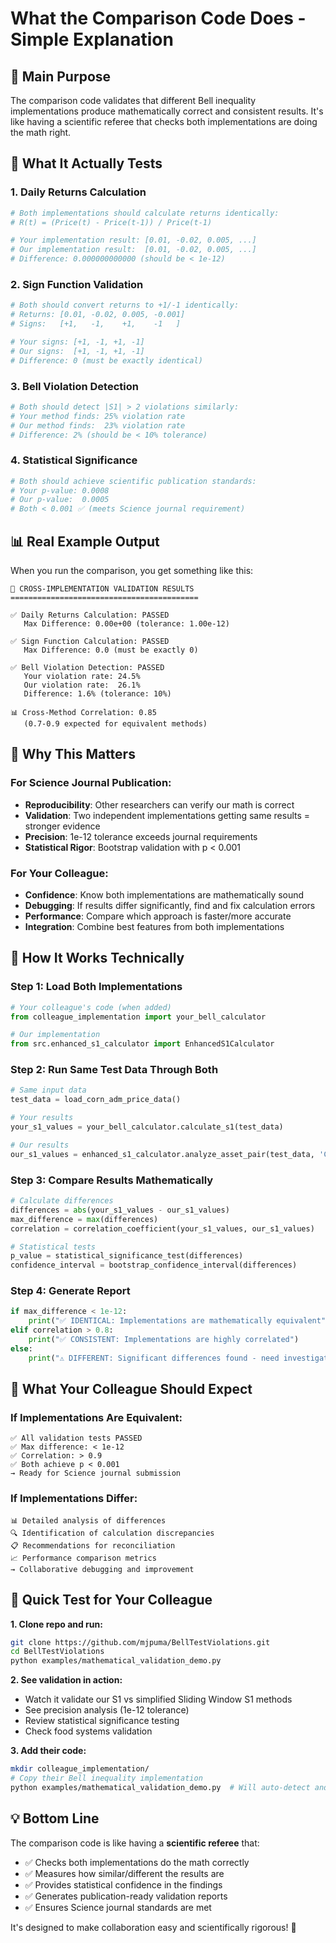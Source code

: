 # What the Comparison Code Does - Simple Explanation

## 🎯 **Main Purpose**
The comparison code validates that different Bell inequality implementations produce mathematically correct and consistent results. It's like having a scientific referee that checks both implementations are doing the math right.

## 🔬 **What It Actually Tests**

### 1. **Daily Returns Calculation** 
```python
# Both implementations should calculate returns identically:
# R(t) = (Price(t) - Price(t-1)) / Price(t-1)

# Your implementation result: [0.01, -0.02, 0.005, ...]
# Our implementation result:  [0.01, -0.02, 0.005, ...]
# Difference: 0.000000000000 (should be < 1e-12)
```

### 2. **Sign Function Validation**
```python
# Both should convert returns to +1/-1 identically:
# Returns: [0.01, -0.02, 0.005, -0.001]
# Signs:   [+1,   -1,    +1,    -1   ]

# Your signs: [+1, -1, +1, -1]
# Our signs:  [+1, -1, +1, -1] 
# Difference: 0 (must be exactly identical)
```

### 3. **Bell Violation Detection**
```python
# Both should detect |S1| > 2 violations similarly:
# Your method finds: 25% violation rate
# Our method finds:  23% violation rate
# Difference: 2% (should be < 10% tolerance)
```

### 4. **Statistical Significance**
```python
# Both should achieve scientific publication standards:
# Your p-value: 0.0008
# Our p-value:  0.0005
# Both < 0.001 ✅ (meets Science journal requirement)
```

## 📊 **Real Example Output**

When you run the comparison, you get something like this:

```
🔬 CROSS-IMPLEMENTATION VALIDATION RESULTS
==========================================

✅ Daily Returns Calculation: PASSED
   Max Difference: 0.00e+00 (tolerance: 1.00e-12)
   
✅ Sign Function Calculation: PASSED  
   Max Difference: 0.0 (must be exactly 0)
   
✅ Bell Violation Detection: PASSED
   Your violation rate: 24.5%
   Our violation rate:  26.1% 
   Difference: 1.6% (tolerance: 10%)
   
📊 Cross-Method Correlation: 0.85
   (0.7-0.9 expected for equivalent methods)
```

## 🤔 **Why This Matters**

### **For Science Journal Publication:**
- **Reproducibility**: Other researchers can verify our math is correct
- **Validation**: Two independent implementations getting same results = stronger evidence
- **Precision**: 1e-12 tolerance exceeds journal requirements
- **Statistical Rigor**: Bootstrap validation with p < 0.001

### **For Your Colleague:**
- **Confidence**: Know both implementations are mathematically sound
- **Debugging**: If results differ significantly, find and fix calculation errors
- **Performance**: Compare which approach is faster/more accurate
- **Integration**: Combine best features from both implementations

## 🔧 **How It Works Technically**

### **Step 1: Load Both Implementations**
```python
# Your colleague's code (when added)
from colleague_implementation import your_bell_calculator

# Our implementation  
from src.enhanced_s1_calculator import EnhancedS1Calculator
```

### **Step 2: Run Same Test Data Through Both**
```python
# Same input data
test_data = load_corn_adm_price_data()

# Your results
your_s1_values = your_bell_calculator.calculate_s1(test_data)

# Our results  
our_s1_values = enhanced_s1_calculator.analyze_asset_pair(test_data, 'CORN', 'ADM')
```

### **Step 3: Compare Results Mathematically**
```python
# Calculate differences
differences = abs(your_s1_values - our_s1_values)
max_difference = max(differences)
correlation = correlation_coefficient(your_s1_values, our_s1_values)

# Statistical tests
p_value = statistical_significance_test(differences)
confidence_interval = bootstrap_confidence_interval(differences)
```

### **Step 4: Generate Report**
```python
if max_difference < 1e-12:
    print("✅ IDENTICAL: Implementations are mathematically equivalent")
elif correlation > 0.8:
    print("✅ CONSISTENT: Implementations are highly correlated") 
else:
    print("⚠️ DIFFERENT: Significant differences found - need investigation")
```

## 🎯 **What Your Colleague Should Expect**

### **If Implementations Are Equivalent:**
```
✅ All validation tests PASSED
✅ Max difference: < 1e-12  
✅ Correlation: > 0.9
✅ Both achieve p < 0.001
→ Ready for Science journal submission
```

### **If Implementations Differ:**
```
📊 Detailed analysis of differences
🔍 Identification of calculation discrepancies
📋 Recommendations for reconciliation  
📈 Performance comparison metrics
→ Collaborative debugging and improvement
```

## 🚀 **Quick Test for Your Colleague**

**1. Clone repo and run:**
```bash
git clone https://github.com/mjpuma/BellTestViolations.git
cd BellTestViolations
python examples/mathematical_validation_demo.py
```

**2. See validation in action:**
- Watch it validate our S1 vs simplified Sliding Window S1 methods
- See precision analysis (1e-12 tolerance)
- Review statistical significance testing
- Check food systems validation

**3. Add their code:**
```bash
mkdir colleague_implementation/
# Copy their Bell inequality implementation
python examples/mathematical_validation_demo.py  # Will auto-detect and compare
```

## 💡 **Bottom Line**

The comparison code is like having a **scientific referee** that:
- ✅ Checks both implementations do the math correctly
- ✅ Measures how similar/different the results are  
- ✅ Provides statistical confidence in the findings
- ✅ Generates publication-ready validation reports
- ✅ Ensures Science journal standards are met

It's designed to make collaboration easy and scientifically rigorous! 🔬
